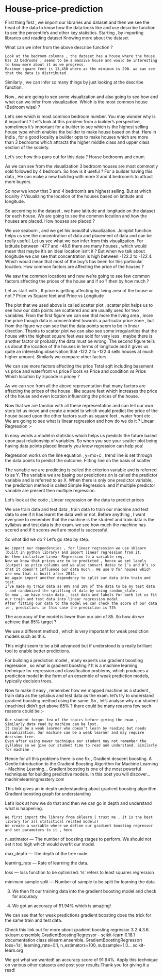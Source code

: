 # House-price-prediction
First thing first , we import our libraries and dataset and then we see the head of the data to know how the data looks like and use describe function to see the percentile’s and other key statistics.
Starting , by importing libraries and reading dataset
Knowing more about the dataset

What can we infer from the above describe function ?

    Look at the bedroom columns , the dataset has a house where the house has 33 bedrooms , seems to be a massive house and would be interesting to know more about it as we progress.
    Maximum square feet is 13,450 where as the minimum is 290. we can see that the data is distributed.

Similarly , we can infer so many things by just looking at the describe function.

Now , we are going to see some visualization and also going to see how and what can we infer from visualization.
Which is the most common house (Bedroom wise) ?

Let’s see which is most common bedroom number. You may wonder why is it important ? Let’s look at this problem from a builder’s perspective, sometimes it’s important for a builder to see which is the highest selling house type which enables the builder to make house based on that. Here in India , for a good locality a builder opts to make houses which are more than 3 bedrooms which attracts the higher middle class and upper class section of the society.

Let’s see how this pans out for this data ?
House bedrooms and count

As we can see from the visualization 3 bedroom houses are most commonly sold followed by 4 bedroom. So how is it useful ? For a builder having this data , He can make a new building with more 3 and 4 bedroom’s to attract more buyers.

So now we know that 3 and 4 bedroom’s are highest selling. But at which locality ?
Visualizing the location of the houses based on latitude and longitude.

So according to the dataset , we have latitude and longitude on the dataset for each house. We are going to see the common location and how the houses are placed.
How houses are placed ?

We use seaborn , and we get his beautiful visualization. Joinplot function helps us see the concentration of data and placement of data and can be really useful. Let us see what we can infer from this visualization. For latitude between -47.7 and -48.8 there are many houses , which would mean that maybe it’s an ideal location isn’t it ? But when we talk about longitude we can see that concentration is high between -122.2 to -122.4. Which would mean that most of the buy’s has been for this particular location.
How common factors are affecting the price of the houses ?

We saw the common locations and now we’re going to see few common factors affecting the prices of the house and if so ? then by how much ?

Let us start with , If price is getting affecting by living area of the house or not ?
Price vs Square feet and Price vs Longitude

The plot that we used above is called scatter plot , scatter plot helps us to see how our data points are scattered and are usually used for two variables. From the first figure we can see that more the living area , more the price though data is concentrated towards a particular price zone , but from the figure we can see that the data points seem to be in linear direction. Thanks to scatter plot we can also see some irregularities that the house with the highest square feet was sold for very less , maybe there is another factor or probably the data must be wrong. The second figure tells us about the location of the houses in terms of longitude and it gives us quite an interesting observation that -122.2 to -122.4 sells houses at much higher amount.
Similarly we compare other factors

We can see more factors affecting the price
Total sqft including basement vs price and waterfront vs price
Floors vs Price and condition vs Price
Which location by zipcode is pricey ?

As we can see from all the above representation that many factors are affecting the prices of the house , like square feet which increases the price of the house and even location influencing the prices of the house.

Now that we are familiar with all these representation and can tell our own story let us move and create a model to which would predict the price of the house based upon the other factors such as square feet , water front etc . We are going to see what is linear regression and how do we do it ?
Linear Regression :-

In easy words a model in statistics which helps us predicts the future based upon past relationship of variables. So when you see your scatter plot being having data points placed linearly you know regression can help you!

Regression works on the line equation , y=mx+c , trend line is set through the data points to predict the outcome.
Fitting line on the basis of scatter

The variable we are predicting is called the criterion variable and is referred to as Y. The variable we are basing our predictions on is called the predictor variable and is referred to as X. When there is only one predictor variable, the prediction method is called Simple Regression. and if multiple predictor variable are present then multiple regression.

Let’s look at the code ,
Linear regression on the data to predict prices

We use train data and test data , train data to train our machine and test data to see if it has learnt the data well or not. Before anything , I want everyone to remember that the machine is the student and train data is the syllabus and test data is the exam. we see how much the machine has scored and if it scores well are model is successful.

So what did we do ? Let’s go step by step.

    We import our dependencies , for linear regression we use sklearn (built in python library) and import linear regression from it.
    We then initialize Linear Regression to a variable reg.
    Now we know that prices are to be predicted , hence we set labels (output) as price columns and we also convert dates to 1’s and 0’s so that it doesn’t influence our data much . We use 0 for houses which are new that is built after 2014.
    We again import another dependency to split our data into train and test.
    I’ve made my train data as 90% and 10% of the data to be my test data , and randomized the splitting of data by using random_state.
    So now , we have train data , test data and labels for both let us fit our train and test data into linear regression model.
    After fitting our data to the model we can check the score of our data ie , prediction. in this case the prediction is 73%

The accuracy of the model is lower than our aim of 85. So how do we achieve that 85% target ?

We use a different method , which is very important for weak prediction models such as this.

This might seem to be a bit advanced but if understood is a really brilliant tool to enable better predictions.

For building a prediction model , many experts use gradient boosting regression , so what is gradient boosting ? It is a machine learning technique for regression and classification problems, which produces a prediction model in the form of an ensemble of weak prediction models, typically decision trees.

Now to make it easy , remember how we mapped machine as a student , train data as the syllabus and test data as the exam. let’s try to understand gradient boosting method using the same. So , let’s analyse why our student (machine) didn’t get above 85% ? there could be many reasons few such reasons could be :-

    Our student forgot few of the topics before giving the exam , Similarly data read by machine can be lost.
    It could be a weak learner who doesn’t learn by reading but needs visualization. Our machine can be a weak learner and may require decision tree.
    Even after using newer technique our student may not remember the syllabus so we give our student time to read and understand. Similarly for machine .

Hence for all this problems there is one fix , Gradient descent boosting.
A Gentle Introduction to the Gradient Boosting Algorithm for Machine Learning - Machine Learning…
Gradient boosting is one of the most powerful techniques for building predictive models. In this post you will discover…
machinelearningmastery.com

This link gives an in depth understanding about gradient boosting algorithm.
Gradient boosting graph for understanding

Let’s look at how we do that and then we can go in depth and understand what is happening.

    We first import the library from sklearn ( trust me , it is the best library for all statistical related models)
    We create a variable where we define our gradient boosting regressor and set parameters to it , here

n_estimator — The number of boosting stages to perform. We should not set it too high which would overfit our model.

max_depth — The depth of the tree node.

learning_rate — Rate of learning the data.

loss — loss function to be optimized. ‘ls’ refers to least squares regression

minimum sample split — Number of sample to be split for learning the data

3. We then fit our training data into the gradient boosting model and check for accuracy

4. We got an accuracy of 91.94% which is amazing!

We can see that for weak predictions gradient boosting does the trick for the same train and test data.

Check this link out for more about gradient boosting regressor
3.2.4.3.6. sklearn.ensemble.GradientBoostingRegressor - scikit-learn 0.18.1 documentation
class sklearn.ensemble. GradientBoostingRegressor( loss='ls', learning_rate=0.1, n_estimators=100, subsample=1.0…
scikit-learn.org

We got what we wanted! an accuracy score of 91.94%. Apply this technique on various other datasets and post your results.Thank you for giving it a read!
